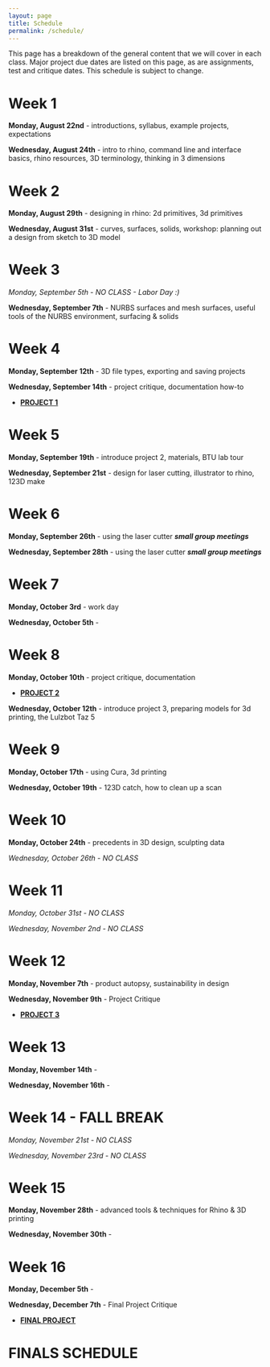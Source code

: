 ```yaml
---
layout: page
title: Schedule
permalink: /schedule/
---
```


This page has a breakdown of the general content that we will cover in each class. Major project due dates are listed on this page, as are assignments, test and critique dates. This schedule is subject to change. 

# Week 1
**Monday, August 22nd** - introductions, syllabus, example projects, expectations

**Wednesday, August 24th** - intro to rhino, command line and interface basics, rhino resources, 3D terminology, thinking in 3 dimensions

# Week 2
**Monday, August 29th** -  designing in rhino: 2d primitives, 3d primitives

**Wednesday, August 31st** - curves, surfaces, solids, workshop: planning out a design from sketch to 3D model

# Week 3
*Monday, September 5th - NO CLASS - Labor Day :)*

**Wednesday, September 7th** - NURBS surfaces and mesh surfaces, useful tools of the NURBS environment, surfacing & solids

# Week 4
**Monday, September 12th** - 3D file types, exporting and saving projects

**Wednesday, September 14th** - project critique, documentation how-to

+ **[PROJECT 1](/project-1)**

# Week 5
**Monday, September 19th** - introduce project 2, materials, BTU lab tour

**Wednesday, September 21st** - design for laser cutting, illustrator to rhino, 123D make

# Week 6
**Monday, September 26th** - using the laser cutter ***small group meetings***

**Wednesday, September 28th** - using the laser cutter ***small group meetings***

# Week 7
**Monday, October 3rd** - work day

**Wednesday, October 5th** - 

# Week 8
**Monday, October 10th** - project critique, documentation

+ **[PROJECT 2](/project-2)**

**Wednesday, October 12th** - introduce project 3, preparing models for 3d printing, the Lulzbot Taz 5

# Week 9
**Monday, October 17th** - using Cura, 3d printing

**Wednesday, October 19th** - 123D catch, how to clean up a scan

# Week 10
**Monday, October 24th** - precedents in 3D design, sculpting data

*Wednesday, October 26th - NO CLASS*

# Week 11
*Monday, October 31st - NO CLASS*

*Wednesday, November 2nd - NO CLASS*

# Week 12
**Monday, November 7th** - product autopsy, sustainability in design

**Wednesday, November 9th** - Project Critique

+ **[PROJECT 3](/project-3)**

# Week 13
**Monday, November 14th** - 

**Wednesday, November 16th** -

# Week 14 - FALL BREAK
*Monday, November 21st - NO CLASS*

*Wednesday, November 23rd - NO CLASS*

# Week 15
**Monday, November 28th** - advanced tools & techniques for Rhino & 3D printing

**Wednesday, November 30th** -

# Week 16
**Monday, December 5th** -

**Wednesday, December 7th** - Final Project Critique

+ **[FINAL PROJECT](/final-project)**

# FINALS SCHEDULE
